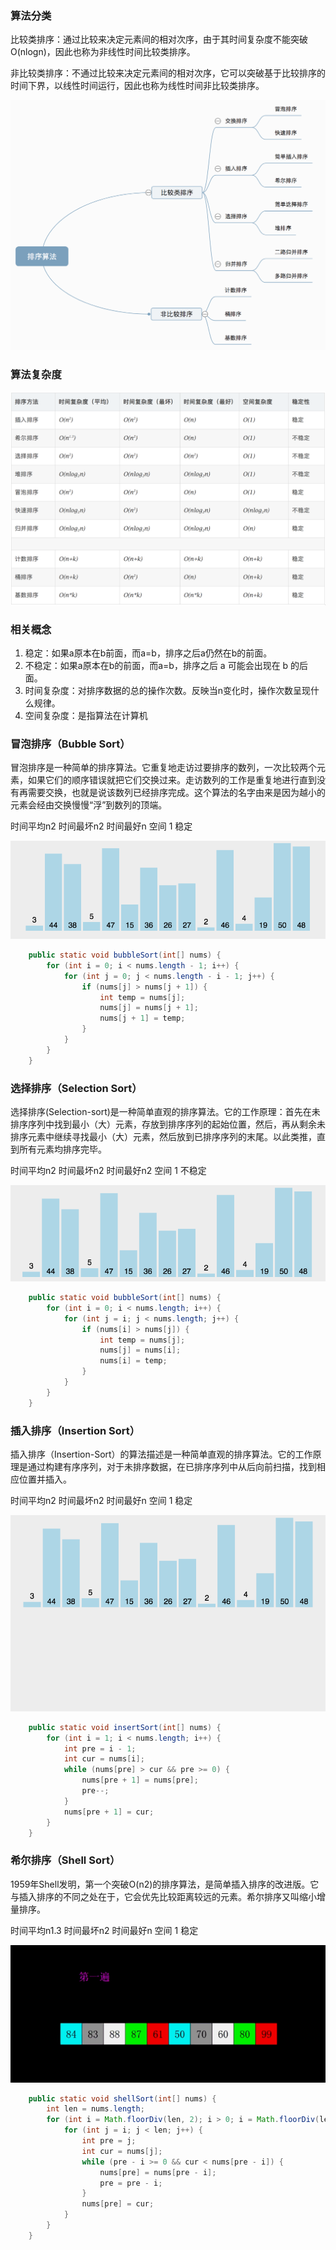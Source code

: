 ### 算法分类

比较类排序：通过比较来决定元素间的相对次序，由于其时间复杂度不能突破O(nlogn)，因此也称为非线性时间比较类排序。  

非比较类排序：不通过比较来决定元素间的相对次序，它可以突破基于比较排序的时间下界，以线性时间运行，因此也称为线性时间非比较类排序。  

![alt 排序算法分类](../_media/argorithm/sort/849589-20190306165258970-1789860540.png)  

### 算法复杂度

![alt 排序算法分类](../_media/argorithm/sort/849589-20180402133438219-1946132192.png) 

### 相关概念

1. 稳定：如果a原本在b前面，而a=b，排序之后a仍然在b的前面。
2. 不稳定：如果a原本在b的前面，而a=b，排序之后 a 可能会出现在 b 的后面。
3. 时间复杂度：对排序数据的总的操作次数。反映当n变化时，操作次数呈现什么规律。
4. 空间复杂度：是指算法在计算机

### 冒泡排序（Bubble Sort）

冒泡排序是一种简单的排序算法。它重复地走访过要排序的数列，一次比较两个元素，如果它们的顺序错误就把它们交换过来。走访数列的工作是重复地进行直到没有再需要交换，也就是说该数列已经排序完成。这个算法的名字由来是因为越小的元素会经由交换慢慢“浮”到数列的顶端。 

时间平均n2  时间最坏n2  时间最好n 空间 1  稳定

![alt 冒泡排序](../_media/argorithm/sort/849589-20171015223238449-2146169197.gif) 

```java
    public static void bubbleSort(int[] nums) {
        for (int i = 0; i < nums.length - 1; i++) {
            for (int j = 0; j < nums.length - i - 1; j++) {
                if (nums[j] > nums[j + 1]) {
                    int temp = nums[j];
                    nums[j] = nums[j + 1];
                    nums[j + 1] = temp;
                }
            }
        }
    }
```
### 选择排序（Selection Sort）
选择排序(Selection-sort)是一种简单直观的排序算法。它的工作原理：首先在未排序序列中找到最小（大）元素，存放到排序序列的起始位置，然后，再从剩余未排序元素中继续寻找最小（大）元素，然后放到已排序序列的末尾。以此类推，直到所有元素均排序完毕。  

时间平均n2  时间最坏n2  时间最好n2 空间 1  不稳定

![alt 选择排序](../_media/argorithm/sort/849589-20171015224719590-1433219824.gif) 

```java
    public static void bubbleSort(int[] nums) {
        for (int i = 0; i < nums.length; i++) {
            for (int j = i; j < nums.length; j++) {
                if (nums[i] > nums[j]) {
                    int temp = nums[j];
                    nums[j] = nums[i];
                    nums[i] = temp;
                }
            }
        }
    }
```

### 插入排序（Insertion Sort）

插入排序（Insertion-Sort）的算法描述是一种简单直观的排序算法。它的工作原理是通过构建有序序列，对于未排序数据，在已排序序列中从后向前扫描，找到相应位置并插入。

时间平均n2  时间最坏n2  时间最好n 空间 1  稳定

![alt 插入排序](../_media/argorithm/sort/849589-20171015225645277-1151100000.gif) 

```java
    public static void insertSort(int[] nums) {
        for (int i = 1; i < nums.length; i++) {
            int pre = i - 1;
            int cur = nums[i];
            while (nums[pre] > cur && pre >= 0) {
                nums[pre + 1] = nums[pre];
                pre--;
            }
            nums[pre + 1] = cur;
        }
    }
```

### 希尔排序（Shell Sort）

1959年Shell发明，第一个突破O(n2)的排序算法，是简单插入排序的改进版。它与插入排序的不同之处在于，它会优先比较距离较远的元素。希尔排序又叫缩小增量排序。

时间平均n1.3  时间最坏n2  时间最好n 空间 1  稳定

![alt 希尔排序](../_media/argorithm/sort/849589-20180331170017421-364506073.gif) 

```java
    public static void shellSort(int[] nums) {
        int len = nums.length;
        for (int i = Math.floorDiv(len, 2); i > 0; i = Math.floorDiv(len, 2)) {
            for (int j = i; j < len; j++) {
                int pre = j;
                int cur = nums[j];
                while (pre - i >= 0 && cur < nums[pre - i]) {
                    nums[pre] = nums[pre - i];
                    pre = pre - i;
                }
                nums[pre] = cur;
            }
        }
    }
```

